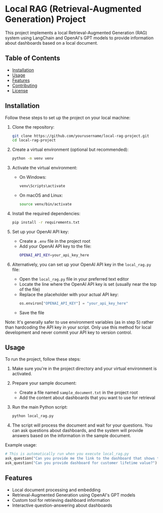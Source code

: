# Local RAG (Retrieval-Augmented Generation) Project

This project implements a local Retrieval-Augmented Generation (RAG) system using LangChain and OpenAI's GPT models to provide information about dashboards based on a local document.

## Table of Contents

- [Installation](#installation)
- [Usage](#usage)
- [Features](#features)
- [Contributing](#contributing)
- [License](#license)

## Installation

Follow these steps to set up the project on your local machine:

1. Clone the repository:
   ```bash
   git clone https://github.com/yourusername/local-rag-project.git
   cd local-rag-project
   ```

2. Create a virtual environment (optional but recommended):
   ```bash
   python -m venv venv
   ```

3. Activate the virtual environment:
   - On Windows:
     ```bash
     venv\Scripts\activate
     ```
   - On macOS and Linux:
     ```bash
     source venv/bin/activate
     ```

4. Install the required dependencies:
   ```bash
   pip install -r requirements.txt
   ```

5. Set up your OpenAI API key:
   - Create a `.env` file in the project root
   - Add your OpenAI API key to the file:
     ```bash
     OPENAI_API_KEY=your_api_key_here
     ```

6. Alternatively, you can set up your OpenAI API key in the `local_rag.py` file:
   - Open the `local_rag.py` file in your preferred text editor
   - Locate the line where the OpenAI API key is set (usually near the top of the file)
   - Replace the placeholder with your actual API key:
     ```python
     os.environ["OPENAI_API_KEY"] = "your_api_key_here"
     ```
   - Save the file

Note: It's generally safer to use environment variables (as in step 5) rather than hardcoding the API key in your script. Only use this method for local development and never commit your API key to version control.

## Usage

To run the project, follow these steps:

1. Make sure you're in the project directory and your virtual environment is activated.

2. Prepare your sample document:
   - Create a file named `sample_document.txt` in the project root
   - Add the content about dashboards that you want to use for retrieval

3. Run the main Python script:
   ```bash
   python local_rag.py
   ```

4. The script will process the document and wait for your questions. You can ask questions about dashboards, and the system will provide answers based on the information in the sample document.

Example usage:

```python
# This is automatically run when you execute local_rag.py
ask_question("Can you provide me the link to the dashboard that shows the sales performance?")
ask_question("Can you provide dashboard for customer lifetime value?")
```

## Features

- Local document processing and embedding
- Retrieval-Augmented Generation using OpenAI's GPT models
- Custom tool for retrieving dashboard information
- Interactive question-answering about dashboards

